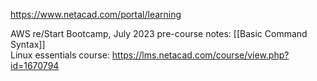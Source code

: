 https://www.netacad.com/portal/learning
<br>

AWS re/Start Bootcamp, July 2023 pre-course notes: [[Basic Command Syntax]]
<br>
Linux essentials course:
https://lms.netacad.com/course/view.php?id=1670794
